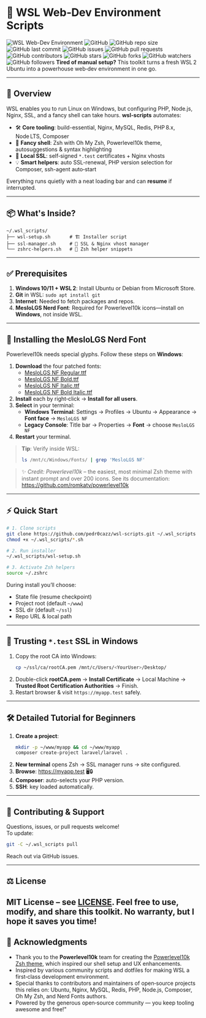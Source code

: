 # 🎉 WSL Web‑Dev Environment Scripts

![WSL Web-Dev Environment](https://raw.githubusercontent.com/pedr0cazz/wsl-scripts/main/.github/assets/wsl-web-dev.png)
![GitHub](https://img.shields.io/github/license/pedr0cazz/wsl-scripts?style=flat-square)
![GitHub repo size](https://img.shields.io/github/repo-size/pedr0cazz/wsl-scripts?style=flat-square)
![GitHub last commit](https://img.shields.io/github/last-commit/pedr0cazz/wsl-scripts?style=flat-square)
![GitHub issues](https://img.shields.io/github/issues/pedr0cazz/wsl-scripts?style=flat-square)
![GitHub pull requests](https://img.shields.io/github/issues-pr/pedr0cazz/wsl-scripts?style=flat-square)
![GitHub contributors](https://img.shields.io/github/contributors/pedr0cazz/wsl-scripts?style=flat-square)
![GitHub stars](https://img.shields.io/github/stars/pedr0cazz/wsl-scripts?style=social)
![GitHub forks](https://img.shields.io/github/forks/pedr0cazz/wsl-scripts?style=social)
![GitHub watchers](https://img.shields.io/github/watchers/pedr0cazz/wsl-scripts?style=social)
![GitHub followers](https://img.shields.io/github/followers/pedr0cazz?style=social)
**Tired of manual setup?** This toolkit turns a fresh WSL 2 Ubuntu into a powerhouse web‑dev environment in one go.

---

## 🚀 Overview

WSL enables you to run Linux on Windows, but configuring PHP, Node.js, Nginx, SSL, and a fancy shell can take hours. **wsl‑scripts** automates:

- 🛠️ **Core tooling**: build-essential, Nginx, MySQL, Redis, PHP 8.x, Node LTS, Composer
- 🌈 **Fancy shell**: Zsh with Oh My Zsh, Powerlevel10k theme, autosuggestions & syntax highlighting
- 🔐 **Local SSL**: self‑signed `*.test` certificates + Nginx vhosts
- 💡 **Smart helpers**: auto SSL-renewal, PHP version selection for Composer, ssh-agent auto‑start

Everything runs quietly with a neat loading bar and can **resume** if interrupted.

---

## 📦 What's Inside?

```text
~/.wsl_scripts/
├── wsl-setup.sh       # 🏗️ Installer script
├── ssl-manager.sh     # 🔐 SSL & Nginx vhost manager
└── zshrc-helpers.sh   # 🦄 Zsh helper snippets
```

---

## ✅ Prerequisites

1. **Windows 10/11 + WSL 2**: Install Ubuntu or Debian from Microsoft Store.
2. **Git** in WSL: `sudo apt install git`
3. **Internet**: Needed to fetch packages and repos.
4. **MesloLGS Nerd Font**: Required for Powerlevel10k icons—install on **Windows**, not inside WSL.

---

## 🎨 Installing the MesloLGS Nerd Font

Powerlevel10k needs special glyphs. Follow these steps on **Windows**:

1. **Download** the four patched fonts:
   - [MesloLGS NF Regular.ttf](https://github.com/romkatv/powerlevel10k-media/raw/master/MesloLGS%20NF%20Regular.ttf)
   - [MesloLGS NF Bold.ttf](https://github.com/romkatv/powerlevel10k-media/raw/master/MesloLGS%20NF%20Bold.ttf)
   - [MesloLGS NF Italic.ttf](https://github.com/romkatv/powerlevel10k-media/raw/master/MesloLGS%20NF%20Italic.ttf)
   - [MesloLGS NF Bold Italic.ttf](https://github.com/romkatv/powerlevel10k-media/raw/master/MesloLGS%20NF%20Bold%20Italic.ttf)
2. **Install** each by right‑click → **Install for all users**.
3. **Select** in your terminal:
   - **Windows Terminal**: Settings → Profiles → Ubuntu → Appearance → **Font face** → `MesloLGS NF`
   - **Legacy Console**: Title bar → Properties → **Font** → choose `MesloLGS NF`
4. **Restart** your terminal.

> **Tip**: Verify inside WSL:
> ```bash
> ls /mnt/c/Windows/Fonts/ | grep 'MesloLGS NF'
> ```

> ✨ _Credit: Powerlevel10k_ – the easiest, most minimal Zsh theme with instant prompt and over 200 icons. See its documentation: https://github.com/romkatv/powerlevel10k

---

## ⚡️ Quick Start

```bash
# 1. Clone scripts
git clone https://github.com/pedr0cazz/wsl-scripts.git ~/.wsl_scripts
chmod +x ~/.wsl_scripts/*.sh

# 2. Run installer
~/.wsl_scripts/wsl-setup.sh

# 3. Activate Zsh helpers
source ~/.zshrc
```

During install you’ll choose:
- State file (resume checkpoint)
- Project root (default `~/www`)
- SSL dir (default `~/ssl`)
- Repo URL & local path

---

## 🔐 Trusting `*.test` SSL in Windows

1. Copy the root CA into Windows:
   ```bash
   cp ~/ssl/ca/rootCA.pem /mnt/c/Users/<YourUser>/Desktop/
   ```
2. Double-click **rootCA.pem** → **Install Certificate** → Local Machine → **Trusted Root Certification Authorities** → Finish.
3. Restart browser & visit `https://myapp.test` safely.

---

## 🛠️ Detailed Tutorial for Beginners

1. **Create a project**:
   ```bash
   mkdir -p ~/www/myapp && cd ~/www/myapp
   composer create-project laravel/laravel .
   ```
2. **New terminal** opens Zsh → SSL manager runs → site configured.
3. **Browse**: https://myapp.test 🖥️🔒
4. **Composer**: auto-selects your PHP version.
5. **SSH**: key loaded automatically.

---

## 🤝 Contributing & Support

Questions, issues, or pull requests welcome!  
To update:
```bash
git -C ~/.wsl_scripts pull
```  
Reach out via GitHub issues.

---

## ⚖️ License

MIT License – see [LICENSE](./LICENSE).
Feel free to use, modify, and share this toolkit.
No warranty, but I hope it saves you time!
---

## 🙏 Acknowledgments

- Thank you to the **Powerlevel10k** team for creating the [Powerlevel10k Zsh theme](https://github.com/romkatv/powerlevel10k), which inspired our shell setup and UX enhancements.
- Inspired by various community scripts and dotfiles for making WSL a first‑class development environment.
- Special thanks to contributors and maintainers of open‑source projects this relies on: Ubuntu, Nginx, MySQL, Redis, PHP, Node.js, Composer, Oh My Zsh, and Nerd Fonts authors.
- Powered by the generous open‑source community — you keep tooling awesome and free!"